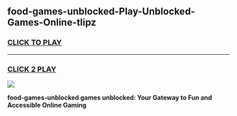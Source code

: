 
## food-games-unblocked-Play-Unblocked-Games-Online-tlipz
<h3>
<a href="https://premium76.site?title=food-games-unblocked&ref=25A">CLICK TO PLAY</a></h3>
<hr>

<h3>
<a href="https://premium76.site?title=food-games-unblocked&ref=25A">CLICK 2 PLAY</a>
  
</h3>

<a href="https://premium76.site?title=food-games-unblocked&ref=25A"><img src="https://clearcache.store/games.png"></a>


**food-games-unblocked games unblocked: Your Gateway to Fun and Accessible Online Gaming**
